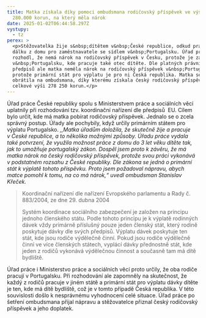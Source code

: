 ```yaml
---
title: Matka získala díky pomoci ombudsmana rodičovský příspěvek ve výši okolo
  280.000 korun, na který měla nárok
date: 2025-01-02T06:44:58.297Z
vystupy:
  - tz
perex: >
  <p>Stěžovatelka žije s&nbsp;dítětem v&nbsp;České republice, odkud pracuje na
  dálku z domu pro zaměstnavatele se sídlem v&nbsp;Portugalsku. Úřad práce proto
  rozhodl, že nemá nárok na rodičovský příspěvek v Česku, protože je zaměstnaná
  v&nbsp;Portugalsku, kde pracuje také otec dítěte. Dle platných právních
  předpisů ale matka neměla nárok na rodičovský příspěvek v&nbsp;Portugalsku,
  protože primární stát pro výplatu je pro ni Česká republika. Matka se proto
  obrátila na ombudsmana, díky kterému získala český rodičovský příspěvek v
  celkové výši 278 250 korun.</p>
---
```

<p>Úřad práce České republiky spolu s&nbsp;Ministerstvem práce a sociálních věcí uplatnily při rozhodování tzv. koordinační nařízení dle předpisů &nbsp;EU. Cílem bylo určit, kde má matka pobírat rodičovský příspěvek. Jednalo se o zcela správný postup. Úřady ale pochybily, když určily primárním státem pro výplatu Portugalsko. <em>,,Matka úřadům doložila, že skutečně žije a pracuje v&nbsp;České republice, a to několika možnými způsoby. Úřadu práce vydala také potvrzení, že využila možnost práce z&nbsp;domu do 3 let věku dítěte tak, jak to umožňuje portugalský zákon. Dospěl jsem proto k&nbsp;závěru, že má matka nárok na český rodičovský příspěvek, protože svou práci vykonává v&nbsp;podstatném rozsahu z&nbsp;České republiky. Dle zákona se jedná o primární stát k&nbsp;výplatě tohoto příspěvku. Proto jsem požadoval nápravu, abych matce pomohl k&nbsp;tomu, na co má nárok,&ldquo; uvedl ombudsman Stanislav Křeček. </em></p>

<blockquote>
<p>Koordinační nařízení dle nařízení Evropského parlamentu a Rady č. 883/2004, ze dne 29. dubna 2004</p>

<p>Systém koordinace sociálního zabezpečení je založen na principu jednoho členského státu. Podle tohoto principu je k&nbsp;výplatě rodinných dávek vždy primárně příslušný pouze jeden členský stát, který rodině poskytuje dávky dle svých předpisů. Výplatu dávek poskytuje ten stát, kde jsou rodiče výdělečně činní. Pokud jsou rodiče výdělečně činní ve více členských státech, vyplácí dávky přednostně stát, kde jeden z&nbsp;rodičů vykonává výdělečnou činnost a současně tam má dítě bydliště.</p>
</blockquote>

<p>Úřad práce i Ministerstvo práce a sociálních věcí proto určily, že oba rodiče pracují v&nbsp;Portugalsku. Při rozhodování ale zapomněly na skutečnost, že každý z&nbsp;rodičů pracuje v&nbsp;jiném státě a primární stát pro výplatu dávky dítěte je ten, kde má dítě bydliště, což je v&nbsp;tomto případě Česká republika. V&nbsp;této souvislosti došlo k&nbsp;nesprávnému vyhodnocení celé situace. Úřad práce po šetření ombudsmana přijal nápravu a stěžovatelce přiznal český rodičovský příspěvek a jeho doplatek.</p>
